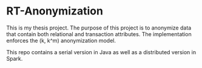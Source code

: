 # RT-Anonymization

This is my thesis project.
The purpose of this project is to anonymize data that contain both relational and transaction attributes.
The implementation enforces the (k, k^m) anonymization model.

This repo contains a serial version in Java as well as a distributed version in Spark.

